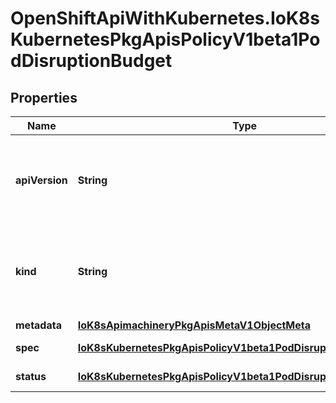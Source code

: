 # OpenShiftApiWithKubernetes.IoK8sKubernetesPkgApisPolicyV1beta1PodDisruptionBudget

## Properties
Name | Type | Description | Notes
------------ | ------------- | ------------- | -------------
**apiVersion** | **String** | APIVersion defines the versioned schema of this representation of an object. Servers should convert recognized schemas to the latest internal value, and may reject unrecognized values. More info: http://releases.k8s.io/HEAD/docs/devel/api-conventions.md#resources | [optional] 
**kind** | **String** | Kind is a string value representing the REST resource this object represents. Servers may infer this from the endpoint the client submits requests to. Cannot be updated. In CamelCase. More info: http://releases.k8s.io/HEAD/docs/devel/api-conventions.md#types-kinds | [optional] 
**metadata** | [**IoK8sApimachineryPkgApisMetaV1ObjectMeta**](IoK8sApimachineryPkgApisMetaV1ObjectMeta.md) |  | [optional] 
**spec** | [**IoK8sKubernetesPkgApisPolicyV1beta1PodDisruptionBudgetSpec**](IoK8sKubernetesPkgApisPolicyV1beta1PodDisruptionBudgetSpec.md) | Specification of the desired behavior of the PodDisruptionBudget. | [optional] 
**status** | [**IoK8sKubernetesPkgApisPolicyV1beta1PodDisruptionBudgetStatus**](IoK8sKubernetesPkgApisPolicyV1beta1PodDisruptionBudgetStatus.md) | Most recently observed status of the PodDisruptionBudget. | [optional] 


